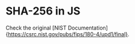 # SHA-256 in JS
 
 Check the original [NIST Documentation]{https://csrc.nist.gov/pubs/fips/180-4/upd1/final}.